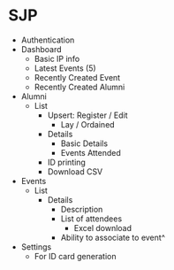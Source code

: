 # SJP

- Authentication
- Dashboard
    - Basic IP info
    - Latest Events (5)
    - Recently Created Event
    - Recently Created Alumni
- Alumni
    - List
        - Upsert:  Register / Edit
            - Lay / Ordained
        - Details
            - Basic Details
            - Events Attended
        - ID printing
        - Download CSV
- Events
    - List
        - Details
            - Description
            - List of attendees
                - Excel download
            - Ability to associate to event^
- Settings
    - For ID card generation 
